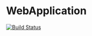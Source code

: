 # WebApplication
[![Build Status](https://dev.azure.com/azuredevopsbatchorg/AgileMgmt/_apis/build/status/onlineTrainingguy.WebApplication?branchName=master)](https://dev.azure.com/azuredevopsbatchorg/AgileMgmt/_build/latest?definitionId=5&branchName=master)
